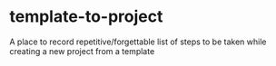 # template-to-project

A place to record repetitive/forgettable list of steps to be taken while creating a new project from a template
